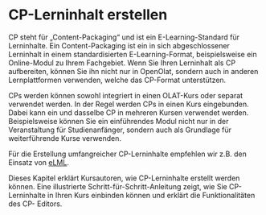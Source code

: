 # CP-Lerninhalt erstellen

CP steht für „Content-Packaging“ und ist ein E-Learning-Standard für
Lerninhalte. Ein Content-Packaging ist ein in sich abgeschlossener Lerninhalt
in einem standardisierten E-Learning-Format, beispielsweise ein Online-Modul
zu Ihrem Fachgebiet. Wenn Sie Ihren Lerninhalt als CP aufbereiten, können Sie
ihn nicht nur in OpenOlat, sondern auch in anderen Lernplattformen verwenden,
welche das CP-Format unterstützen.

CPs werden können sowohl integriert in einen OLAT-Kurs oder separat verwendet
werden. In der Regel werden CPs in einen Kurs eingebunden. Dabei kann ein und
dasselbe CP in mehreren Kursen verwendet werden. Beispielsweise können Sie ein
einführendes Modul nicht nur in der Veranstaltung für Studienanfänger, sondern
auch als Grundlage für weiterführende Kurse verwenden.

Für die Erstellung umfangreicher CP-Lerninhalte empfehlen wir z.B. den Einsatz
von
[eLML](https://confluence.openolat.org/pages/viewpage.action?pageId=65142971).

Dieses Kapitel erklärt Kursautoren, wie CP-Lerninhalte erstellt werden können.
Eine illustrierte Schritt-für-Schritt-Anleitung zeigt, wie Sie CP-Lerninhalte
in Ihren Kurs einbinden können und erklärt die Funktionalitäten des CP-
Editors.

  

